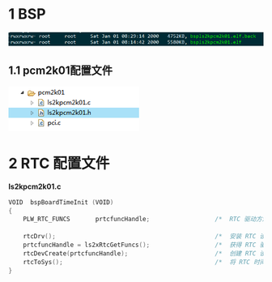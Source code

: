 # 1 BSP



![image-20200224153309085](TyporaImage/DC716.assets/image-20200224153309085.png)



## 1.1 pcm2k01配置文件

![image-20200224155554715](TyporaImage/DC716.assets/image-20200224155554715.png)

# 2 RTC 配置文件

**ls2kpcm2k01.c**



```c
VOID  bspBoardTimeInit (VOID)
{
    PLW_RTC_FUNCS       prtcfuncHandle;                  /*  RTC 驱动方法                */

    rtcDrv();                                            /*  安装 RTC 设备驱动程序       */
    prtcfuncHandle = ls2xRtcGetFuncs();                  /*  获得 RTC 驱动方法           */
    rtcDevCreate(prtcfuncHandle);                        /*  创建 RTC 设备               */
    rtcToSys();                                          /*  将 RTC 时间同步到系统时间   */
}
```

